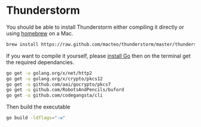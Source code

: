 # Thunderstorm

You should be able to install Thunderstorm either compiling it directly or using [homebrew](http://brew.sh) on a Mac.

```bash
brew install https://raw.github.com/macteo/thunderstorm/master/thunderstorm.rb
```

If you want to compile it yourself, please [install Go](https://golang.org/doc/install#install) then on the terminal get the required dependancies.

```bash
go get -u golang.org/x/net/http2
go get -u golang.org/x/crypto/pkcs12
go get -u github.com/aai/gocrypto/pkcs7
go get -u github.com/RobotsAndPencils/buford
go get -u github.com/codegangsta/cli
```

Then build the executable

```bash
go build -ldflags="-w"
```
